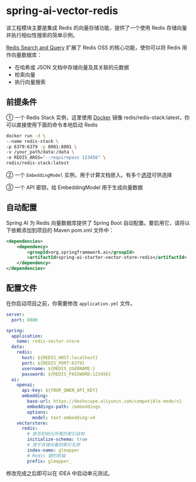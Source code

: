 # spring-ai-vector-redis 

该工程模块主要是集成 Redis 的向量存储功能，提供了一个使用 Redis 存储向量并执行相似性搜索的简单示例。

[Redis Search and Query](https://redis.io/docs/interact/search-and-query/) 扩展了 Redis OSS 的核心功能，使你可以将 Redis 用作向量数据库：

- 在哈希或 JSON 文档中存储向量及其关联的元数据
- 检索向量
- 执行向量搜索

## 前提条件

① 一个 Redis Stack 实例，这里使用 [Docker](https://hub.docker.com/r/redis/redis-stack) 镜像 redis/redis-stack:latest，你可以直接使用下面的命令本地启动 Redis

```bash
docker run -d \
--name redis-stack \
-p 6379:6379 -p 8001:8001 \
-v /your_path/data:/data \
-e REDIS_ARGS="--requirepass 123456" \
redis/redis-stack:latest
```

② 一个 `EmbeddingModel` 实例，用于计算文档嵌入。有多个[选项](https://docs.spring.io/spring-ai/reference/api/embeddings.html#available-implementations)可供选择

③ 一个 API 密钥，给 EmbeddingModel 用于生成向量数据


## 自动配置
Spring AI 为 Redis 向量数据库提供了 Spring Boot 自动配置。要启用它，请将以下依赖添加到项目的 Maven pom.xml 文件中：

```xml
<dependencies>
    <dependency>
        <groupId>org.springframework.ai</groupId>
        <artifactId>spring-ai-starter-vector-store-redis</artifactId>
    </dependency>
</dependencies>
```

## 配置文件

在你启动项目之前，你需要修改 `application.yml` 文件。

```yaml
server:
  port: 8080

spring:
  application:
    name: redis-vector-store
  data:
    redis:
      host: ${REDIS_HOST:localhost}
      port: ${REDIS_PORT:6379}
      username: ${REDIS_USERNAME:}
      password: ${REDIS_PASSWORD:123456}
  ai:
    openai:
      api-key: ${YOUR_QWEN_API_KEY}
      embedding:
        base-url: https://dashscope.aliyuncs.com/compatible-mode/v1
        embeddings-path: /embeddings
        options:
          model: text-embedding-v4
    vectorstore:
      redis:
      	# 是否初始化所需的索引结构
        initialize-schema: true
        # 用于存储向量的索引名称
        index-name: glmapper
        # Redis 键的前缀
        prefix: glmapper_
```
修改完成之后即可以在 IDEA 中启动单元测试。



